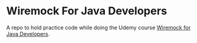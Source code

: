 # Wiremock For Java Developers
A repo to hold practice code while doing the Udemy course [Wiremock for Java Developers](https://www.udemy.com/course/wiremock-for-java-developers). 
